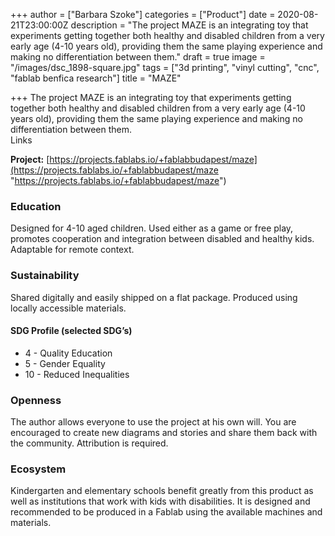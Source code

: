 +++
author = ["Barbara Szoke"]
categories = ["Product"]
date = 2020-08-21T23:00:00Z
description = "The project MAZE is an integrating toy that experiments getting together both healthy and disabled children from a very early age (4-10 years old), providing them the same playing experience and making no differentiation between them."
draft = true
image = "/images/dsc_1898-square.jpg"
tags = ["3d printing", "vinyl cutting", "cnc", "fablab benfica research"]
title = "MAZE"

+++
The project MAZE is an integrating toy that experiments getting together both healthy and disabled children from a very early age (4-10 years old), providing them the same playing experience and making no differentiation between them.  
Links

**Project:** [https://projects.fablabs.io/+fablabbudapest/maze](https://projects.fablabs.io/+fablabbudapest/maze "https://projects.fablabs.io/+fablabbudapest/maze")

### Education

Designed for 4-10 aged children. Used either as a game or free play, promotes cooperation and integration between disabled and healthy kids. Adaptable for remote context.

### Sustainability

Shared digitally and easily shipped on a flat package. Produced using locally accessible materials.

#### SDG Profile (selected SDG’s)

* 4 - Quality Education
* 5 - Gender Equality
* 10 - Reduced Inequalities

### Openness

The author allows everyone to use the project at his own will.  You are encouraged to create new diagrams and stories and share them back with the community. Attribution is required.

### Ecosystem

Kindergarten and elementary schools benefit greatly from this product as well as institutions that work with kids with disabilities. It is designed and recommended to be produced in a Fablab using the available machines and materials.